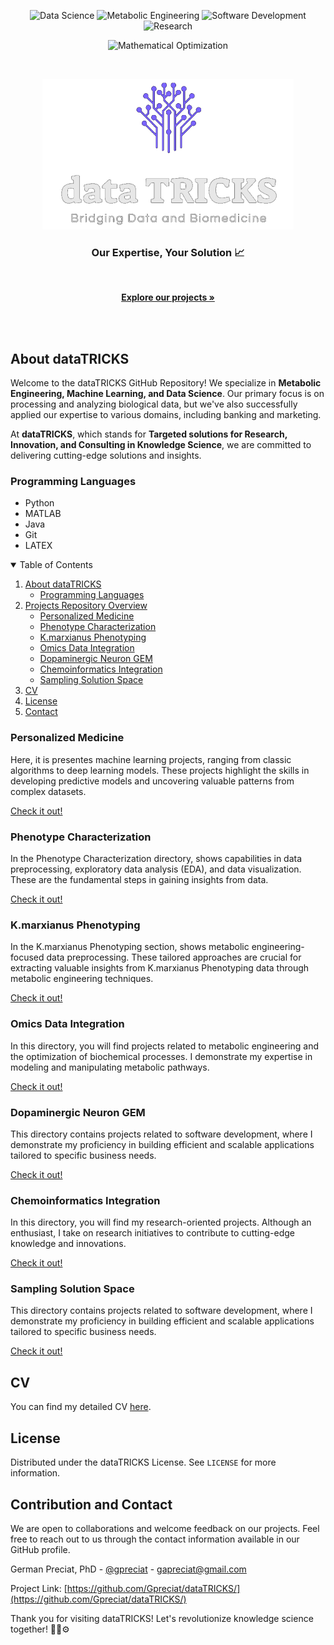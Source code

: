 <p align="center">
  <img src="https://img.shields.io/badge/Data%20Science-Expert-green.svg" alt="Data Science">
  <img src="https://img.shields.io/badge/Metabolic%20Engineering-Expert-green.svg" alt="Metabolic Engineering">
  <img src="https://img.shields.io/badge/Software%20Development-Expert-green.svg" alt="Software Development">
  <img src="https://img.shields.io/badge/Research-Expert-green.svg" alt="Research">
</p>

<p align="center">
  <img src="https://img.shields.io/badge/Mathematical%20Optimization-Enthusiast-blueviolet.svg" alt="Mathematical Optimization">
</p>

<!-- PROJECT LOGO -->
<br />
<p align="center">
  <a href="https://github.com/Gpreciat/dataTRICKS">
    <img src="logo.png" alt="Logo" width="402" height="241">
  </a>

 <!--  <h3 align="center">dataTRICKS</h3>  -->

  <p align="center">
   <h3 align="center">Our Expertise, Your Solution 📈</h3> 
    <br />
    <p align="center">
      <a href="https://github.com/Gpreciat/dataTRICKS/tree/main/projects"><strong>Explore our projects »</strong></a>
    </p>
    <br />
    <br />
  </p>
</p>

## About dataTRICKS

Welcome to the dataTRICKS GitHub Repository! We specialize in **Metabolic Engineering, Machine Learning, and Data Science**. Our primary focus is on processing and analyzing biological data, but we've also successfully applied our expertise to various domains, including banking and marketing.

At **dataTRICKS**, which stands for **Targeted solutions for Research, Innovation, and Consulting in Knowledge Science**, we are committed to delivering cutting-edge solutions and insights.

### Programming Languages
  - Python
  - MATLAB
  - Java
  - Git
  - LATEX

<!-- TABLE OF CONTENTS -->
<details open="open">
  <summary>Table of Contents</summary>
  <ol>
    <li>
      <a href="#about-datatricks">About dataTRICKS</a>
      <ul>
        <li><a href="#programming-languages">Programming Languages</a></li>
      </ul>
    </li>
    <li>
      <a href="#projects-repository-overview">Projects Repository Overview</a>
      <ul>
        <li><a href="#personalized-medicine">Personalized Medicine</a></li>
        <li><a href="#phenotype-characterization">Phenotype Characterization</a></li>
        <li><a href="#kmarxianus-phenotyping">K.marxianus Phenotyping</a></li>
        <li><a href="#omics-data-integration">Omics Data Integration</a></li>
        <li><a href="#dopaminergic-neuron-gem">Dopaminergic Neuron GEM</a></li>
        <li><a href="#chemoinformatics-integration">Chemoinformatics Integration</a></li>
        <li><a href="#sampling-solution-space">Sampling Solution Space</a></li>
      </ul>
    </li>
    <li><a href="#cv">CV</a></li>
    <li><a href="#license">License</a></li>
    <li><a href="#contact">Contact</a></li>
  </ol>
</details>

### Personalized Medicine
  Here, it is presentes machine learning projects, ranging from classic algorithms to deep learning models. These projects highlight the skills in developing predictive models and uncovering valuable patterns from complex datasets.

[Check it out!](https://github.com/Gpreciat/dataTRICKS/)

  ### Phenotype Characterization
  In the Phenotype Characterization directory, shows capabilities in data preprocessing, exploratory data analysis (EDA), and data visualization. These are the fundamental steps in gaining insights from data.

[Check it out!](https://github.com/Gpreciat/dataTRICKS/)

  ### K.marxianus Phenotyping
  In the K.marxianus Phenotyping section, shows metabolic engineering-focused data preprocessing. These tailored approaches are crucial for extracting valuable insights from K.marxianus Phenotyping data through metabolic engineering techniques.

[Check it out!](https://github.com/Gpreciat/dataTRICKS/)

  ### Omics Data Integration
  In this directory, you will find projects related to metabolic engineering and the optimization of biochemical processes. I demonstrate my expertise in modeling and manipulating metabolic pathways.

[Check it out!](https://github.com/Gpreciat/dataTRICKS/tree/main/projects/omicsDataIntegration)

  ### Dopaminergic Neuron GEM
  This directory contains projects related to software development, where I demonstrate my proficiency in building efficient and scalable applications tailored to specific business needs.

[Check it out!](https://github.com/Gpreciat/dataTRICKS/)

  ### Chemoinformatics Integration
  In this directory, you will find my research-oriented projects. Although an enthusiast, I take on research initiatives to contribute to cutting-edge knowledge and innovations.

[Check it out!](https://github.com/Gpreciat/dataTRICKS/)

  ### Sampling Solution Space
  This directory contains projects related to software development, where I demonstrate my proficiency in building efficient and scalable applications tailored to specific business needs.

[Check it out!](https://github.com/Gpreciat/dataTRICKS/)

## CV
  You can find my detailed CV [here](https://github.com/Gpreciat/dataTRICKS/blob/main/cv/gPreciatCv.pdf).

<!-- License -->
## License
  Distributed under the dataTRICKS License. See `LICENSE` for more information.

## Contribution and Contact

We are open to collaborations and welcome feedback on our projects. Feel free to reach out to us through the contact information available in our GitHub profile. 

German Preciat, PhD - [@gpreciat](https://www.linkedin.com/in/gpreciat/) - gapreciat@gmail.com

Project Link: [https://github.com/Gpreciat/dataTRICKS/](https://github.com/Gpreciat/dataTRICKS/)


Thank you for visiting dataTRICKS! Let's revolutionize knowledge science together! :rocket::microscope::gear: